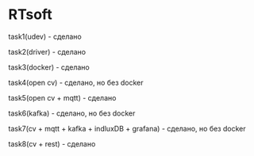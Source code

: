 # RTsoft

task1(udev) - сделано

task2(driver) - сделано

task3(docker) - сделано

task4(open cv) - сделано, но без docker

task5(open cv + mqtt) - сделано

task6(kafka) - сделано, но без docker

task7(cv + mqtt + kafka + indluxDB + grafana) - сделано, но без docker 

task8(cv + rest) - сделано
